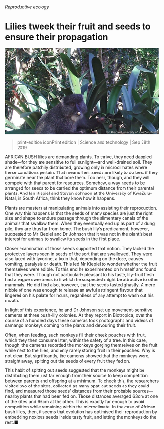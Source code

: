 ###### Reproductive ecology

# Lilies tweek their fruit and seeds to ensure their propagation 

![image](images/20190928_stp002.jpg) 

> print-edition iconPrint edition | Science and technology | Sep 28th 2019 

AFRICAN BUSH lilies are demanding plants. To thrive, they need dappled shade—for they are sensitive to full sunlight—and well-drained soil. They are therefore patchily distributed, growing only in microclimates where these conditions pertain. That means their seeds are likely to do best if they germinate near the plant that bore them. Too near, though, and they will compete with that parent for resources. Somehow, a way needs to be arranged for seeds to be carried the optimum distance from their parental plants. And Ian Kiepiel and Steven Johnson at the University of KwaZulu-Natal, in South Africa, think they know how it happens. 

Plants are masters at manipulating animals into assisting their reproduction. One way this happens is that the seeds of many species are just the right size and shape to endure passage through the alimentary canals of the animals that swallow them. When they eventually end up as part of a dung pile, they are thus far from home. The bush lily’s predicament, however, suggested to Mr Kiepiel and Dr Johnson that it was not in the plant’s best interest for animals to swallow its seeds in the first place. 

Closer examination of those seeds supported that notion. They lacked the protective layers seen in seeds of the sort that are swallowed. They were also laced with lycorine, a toxin that, depending on the dose, causes vomiting, paralysis or death. This led Mr Kiepiel to wonder whether the fruit themselves were edible. To this end he experimented on himself and found that they were. Though not particularly pleasant to his taste, lily-fruit flesh had a vague sweetness to it which he suspected might be attractive to other mammals. He did find also, however, that the seeds tasted ghastly. A mere nibble of one was enough to release an awful astringent flavour that lingered on his palate for hours, regardless of any attempt to wash out his mouth. 

In light of this experience, he and Dr Johnson set up movement-sensitive cameras at three bush-lily colonies. As they report in Biotropica, over the course of a hundred days these cameras took photographs and videos of samango monkeys coming to the plants and devouring their fruit. 

Often, when feeding, such monkeys fill their cheek pouches with fruit, which they then consume later, within the safety of a tree. In this case, though, the cameras recorded the monkeys gorging themselves on the fruit while next to the lilies, and only rarely storing fruit in their pouches. Why is not clear. But significantly, the cameras showed that the monkeys were, straight away, spitting out the seeds of every fruit they fed on. 

This habit of spitting out seeds suggested that the monkeys might be distributing them just far enough from their source to keep competition between parents and offspring at a minimum. To check this, the researchers visited two of the sites, collected as many spat-out seeds as they could find, and measured those seeds’ distances from their probable sources—nearby plants that had been fed on. Those distances averaged 63cm at one of the sites and 66cm at the other. This is exactly far enough to avoid competition while remaining within the microclimate. In the case of African bush lilies, then, it seems that evolution has optimised their reproduction by embedding noxious seeds inside tasty fruit, and letting the monkeys do the rest.■ 

